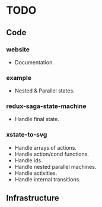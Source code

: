 # TODO

## Code

### website

- Documentation.

### example

- Nested & Parallel states.

### redux-saga-state-machine

- Handle final state.

### xstate-to-svg

- Handle arrays of actions.
- Handle action/cond functions.
- Handle ids.
- Handle nested parallel machines.
- Handle activities.
- Handle internal transitions.


## Infrastructure
